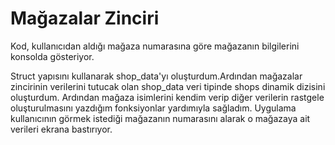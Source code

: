 # Mağazalar Zinciri

Kod, kullanıcıdan aldığı mağaza numarasına göre mağazanın bilgilerini konsolda gösteriyor.<br/>

Struct yapısını kullanarak shop_data'yı oluşturdum.Ardından mağazalar zincirinin verilerini tutucak olan shop_data veri tipinde  shops dinamik dizisini oluşturdum. Ardından mağaza isimlerini kendim verip diğer verilerin rastgele oluşturulmasını yazdığım fonksiyonlar yardımıyla sağladım. Uygulama kullanıcının görmek istediği mağazanın numarasını alarak o mağazaya ait verileri ekrana bastırıyor.
